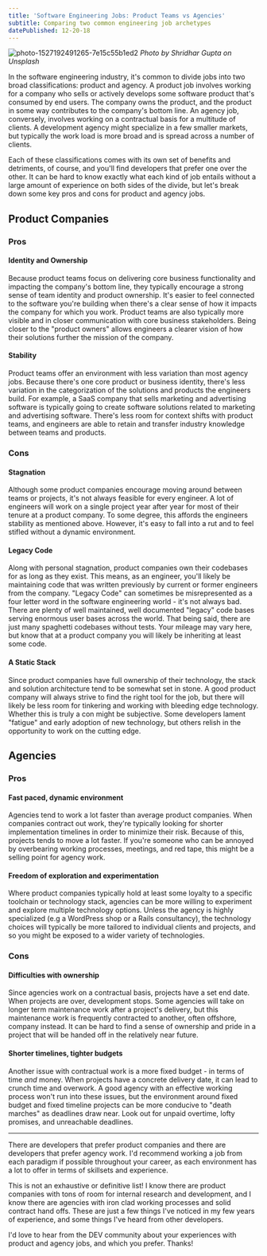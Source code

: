 ```yaml
---
title: 'Software Engineering Jobs: Product Teams vs Agencies'
subtitle: Comparing two common engineering job archetypes
datePublished: 12-20-18
---
```


![photo-1527192491265-7e15c55b1ed2](//images.ctfassets.net/st2w4t2u7h9u/6Cxu4w7H1YiSgQEuUYs0MW/3a7e5fc6838b8fc15be5093f1b231078/photo-1527192491265-7e15c55b1ed2.jpg)
_Photo by Shridhar Gupta on Unsplash_

In the software engineering industry, it's common to divide jobs into two broad classifications: product and agency. A product job involves working for a company who sells or actively develops some software product that's consumed by end users. The company owns the product, and the product in some way contributes to the company's bottom line. An agency job, conversely, involves working on a contractual basis for a multitude of clients. A development agency might specialize in a few smaller markets, but typically the work load is more broad and is spread across a number of clients.

Each of these classifications comes with its own set of benefits and detriments, of course, and you'll find developers that prefer one over the other. It can be hard to know exactly what each kind of job entails without a large amount of experience on both sides of the divide, but let's break down some key pros and cons for product and agency jobs.

## Product Companies

### Pros

#### Identity and Ownership

Because product teams focus on delivering core business functionality and impacting the company's bottom line, they typically encourage a strong sense of team identity and product ownership. It's easier to feel connected to the software you're building when there's a clear sense of how it impacts the company for which you work. Product teams are also typically more visible and in closer communication with core business stakeholders. Being closer to the "product owners" allows engineers a clearer vision of how their solutions further the mission of the company.

#### Stability

Product teams offer an environment with less variation than most agency jobs. Because there's one core product or business identity, there's less variation in the categorization of the solutions and products the engineers build. For example, a SaaS company that sells marketing and advertising software is typically going to create software solutions related to marketing and advertising software. There's less room for context shifts with product teams, and engineers are able to retain and transfer industry knowledge between teams and products.

### Cons

#### Stagnation

Although some product companies encourage moving around between teams or projects, it's not always feasible for every engineer. A lot of engineers will work on a single project year after year for most of their tenure at a product company. To some degree, this affords the engineers stability as mentioned above. However, it's easy to fall into a rut and to feel stifled without a dynamic environment.

#### Legacy Code

Along with personal stagnation, product companies own their codebases for as long as they exist. This means, as an engineer, you'll likely be maintaining code that was written previously by current or former engineers from the company. "Legacy Code" can sometimes be misrepresented as a four letter word in the software engineering world - it's not always bad. There are plenty of well maintained, well documented "legacy" code bases serving enormous user bases across the world. That being said, there are just many spaghetti codebases without tests. Your mileage may vary here, but know that at a product company you will likely be inheriting at least some code.

#### A Static Stack

Since product companies have full ownership of their technology, the stack and solution architecture tend to be somewhat set in stone. A good product company will always strive to find the right tool for the job, but there will likely be less room for tinkering and working with bleeding edge technology. Whether this is truly a con might be subjective. Some developers lament "fatigue" and early adoption of new technology, but others relish in the opportunity to work on the cutting edge.

## Agencies

### Pros

#### Fast paced, dynamic environment

Agencies tend to work a lot faster than average product companies. When companies contract out work, they're typically looking for shorter implementation timelines in order to minimize their risk. Because of this, projects tends to move a lot faster. If you're someone who can be annoyed by overbearing working processes, meetings, and red tape, this might be a selling point for agency work.

#### Freedom of exploration and experimentation

Where product companies typically hold at least some loyalty to a specific toolchain or technology stack, agencies can be more willing to experiment and explore multiple technology options. Unless the agency is highly specialized (e.g a WordPress shop or a Rails consultancy), the technology choices will typically be more tailored to individual clients and projects, and so you might be exposed to a wider variety of technologies.

### Cons

#### Difficulties with ownership

Since agencies work on a contractual basis, projects have a set end date. When projects are over, development stops. Some agencies will take on longer term maintenance work after a project's delivery, but this maintenance work is frequently contracted to another, often offshore, company instead. It can be hard to find a sense of ownership and pride in a project that will be handed off in the relatively near future.

#### Shorter timelines, tighter budgets

Another issue with contractual work is a more fixed budget - in terms of time _and_ money. When projects have a concrete delivery date, it can lead to crunch time and overwork. A good agency with an effective working process won't run into these issues, but the environment around fixed budget and fixed timeline projects can be more conducive to "death marches" as deadlines draw near. Look out for unpaid overtime, lofty promises, and unreachable deadlines.

---

There are developers that prefer product companies and there are developers that prefer agency work. I'd recommend working a job from each paradigm if possible throughout your career, as each environment has a lot to offer in terms of skillsets and experience.

This is not an exhaustive or definitive list! I know there are product companies with tons of room for internal research and development, and I know there are agencies with iron clad working processes and solid contract hand offs. These are just a few things I've noticed in my few years of experience, and some things I've heard from other developers.

I'd love to hear from the DEV community about your experiences with product and agency jobs, and which you prefer. Thanks!
